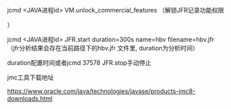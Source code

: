 jcmd <JAVA进程id> VM.unlock_commercial_features  （解锁JFR记录功能权限

）

jcmd <JAVA进程id> JFR.start duration=300s name=hbv filename=hbv.jfr  （jfr分析结果会存在当前路径下的hbv.jfr 文件里, duration为分析时间）

duration配置时间或者jcmd 37578 JFR.stop手动停止

jmc工具下载地址

https://www.oracle.com/java/technologies/javase/products-jmc8-downloads.html